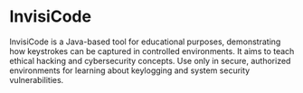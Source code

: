 # InvisiCode
InvisiCode is a Java-based tool for educational purposes, demonstrating how keystrokes can be captured in controlled environments. It aims to teach ethical hacking and cybersecurity concepts. Use only in secure, authorized environments for learning about keylogging and system security vulnerabilities.
